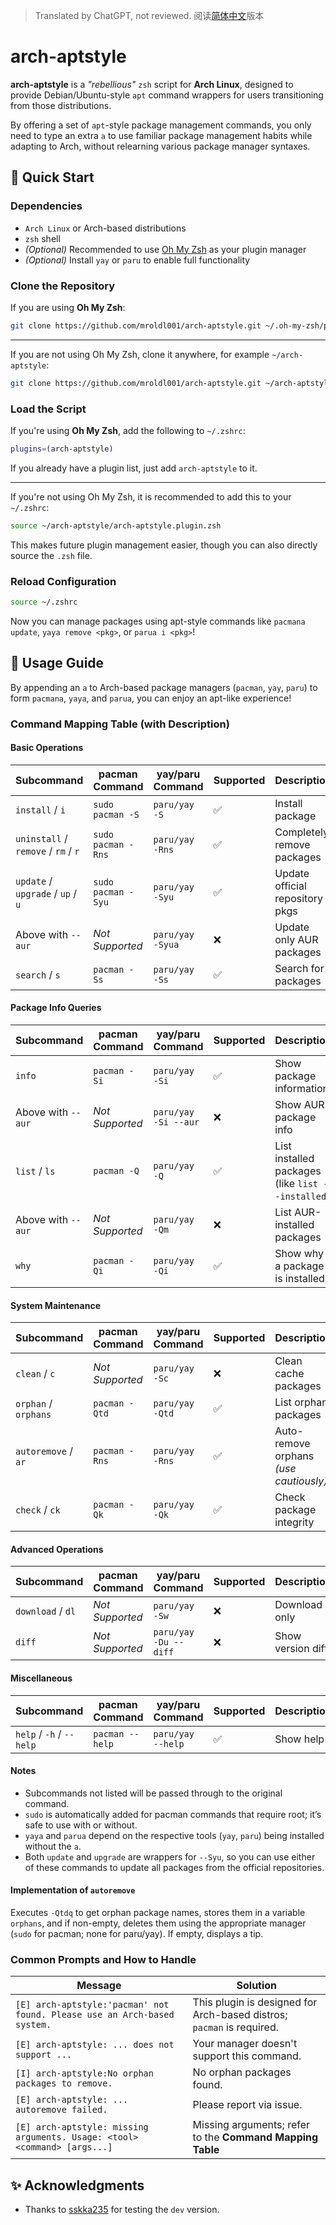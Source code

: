> Translated by ChatGPT, not reviewed.  阅读[简体中文](README_ZH.md)版本

# arch-aptstyle

**arch-aptstyle** is a *"rebellious"* `zsh` script for **Arch Linux**, designed to provide Debian/Ubuntu-style `apt` command wrappers for users transitioning from those distributions.

By offering a set of `apt`-style package management commands, you only need to type an extra `a` to use familiar package management habits while adapting to Arch, without relearning various package manager syntaxes.

## 🚀 Quick Start

### Dependencies

- `Arch Linux` or Arch-based distributions
- `zsh` shell
- *(Optional)* Recommended to use [Oh My Zsh](https://ohmyz.sh/) as your plugin manager
- *(Optional)* Install `yay` or `paru` to enable full functionality

### Clone the Repository

If you are using **Oh My Zsh**:

```zsh
git clone https://github.com/mroldl001/arch-aptstyle.git ~/.oh-my-zsh/plugins
````

---

If you are not using Oh My Zsh, clone it anywhere, for example `~/arch-aptstyle`:

```zsh
git clone https://github.com/mroldl001/arch-aptstyle.git ~/arch-aptstyle
```

### Load the Script

If you're using **Oh My Zsh**, add the following to `~/.zshrc`:

```zsh
plugins=(arch-aptstyle)
```

If you already have a plugin list, just add `arch-aptstyle` to it.

---

If you're not using Oh My Zsh, it is recommended to add this to your `~/.zshrc`:

```zsh
source ~/arch-aptstyle/arch-aptstyle.plugin.zsh
```

This makes future plugin management easier, though you can also directly source the `.zsh` file.

### Reload Configuration

```zsh
source ~/.zshrc
```

Now you can manage packages using apt-style commands like `pacmana update`, `yaya remove <pkg>`, or `parua i <pkg>`!

## 📖 Usage Guide

By appending an `a` to Arch-based package managers (`pacman`, `yay`, `paru`) to form `pacmana`, `yaya`, and `parua`, you can enjoy an apt-like experience!

### Command Mapping Table (with Description)

#### Basic Operations

| Subcommand                          | pacman Command     | yay/paru Command | Supported | Description                     |
| ----------------------------------- | ------------------ | ---------------- | --------- | ------------------------------- |
| `install` / `i`                     | `sudo pacman -S`   | `paru/yay -S`    | ✅         | Install package                 |
| `uninstall` / `remove` / `rm` / `r` | `sudo pacman -Rns` | `paru/yay -Rns`  | ✅         | Completely remove packages      |
| `update` / `upgrade` / `up` / `u`   | `sudo pacman -Syu` | `paru/yay -Syu`  | ✅         | Update official repository pkgs |
| Above with `--aur`                  | *Not Supported*    | `paru/yay -Syua` | ❌         | Update only AUR packages        |
| `search` / `s`                      | `pacman -Ss`       | `paru/yay -Ss`   | ✅         | Search for packages             |

#### Package Info Queries

| Subcommand         | pacman Command  | yay/paru Command     | Supported | Description                                       |
| ------------------ | --------------- | -------------------- | --------- | ------------------------------------------------- |
| `info`             | `pacman -Si`    | `paru/yay -Si`       | ✅         | Show package information                          |
| Above with `--aur` | *Not Supported* | `paru/yay -Si --aur` | ❌         | Show AUR package info                             |
| `list` / `ls`      | `pacman -Q`     | `paru/yay -Q`        | ✅         | List installed packages (like `list --installed`) |
| Above with `--aur` | *Not Supported* | `paru/yay -Qm`       | ❌         | List AUR-installed packages                       |
| `why`              | `pacman -Qi`    | `paru/yay -Qi`       | ✅         | Show why a package is installed                   |

#### System Maintenance

| Subcommand           | pacman Command  | yay/paru Command | Supported | Description                            |
| -------------------- | --------------- | ---------------- | --------- | -------------------------------------- |
| `clean` / `c`        | *Not Supported* | `paru/yay -Sc`   | ❌         | Clean cache packages                   |
| `orphan` / `orphans` | `pacman -Qtd`   | `paru/yay -Qtd`  | ✅         | List orphan packages                   |
| `autoremove` / `ar`  | `pacman -Rns`   | `paru/yay -Rns`  | ✅         | Auto-remove orphans *(use cautiously)* |
| `check` / `ck`       | `pacman -Qk`    | `paru/yay -Qk`   | ✅         | Check package integrity                |

#### Advanced Operations

| Subcommand        | pacman Command  | yay/paru Command      | Supported | Description       |
| ----------------- | --------------- | --------------------- | --------- | ----------------- |
| `download` / `dl` | *Not Supported* | `paru/yay -Sw`        | ❌         | Download only     |
| `diff`            | *Not Supported* | `paru/yay -Du --diff` | ❌         | Show version diff |

#### Miscellaneous

| Subcommand               | pacman Command  | yay/paru Command  | Supported | Description |
| ------------------------ | --------------- | ----------------- | --------- | ----------- |
| `help` / `-h` / `--help` | `pacman --help` | `paru/yay --help` | ✅         | Show help   |

#### Notes

* Subcommands not listed will be passed through to the original command.
* `sudo` is automatically added for pacman commands that require root; it’s safe to use with or without.
* `yaya` and `parua` depend on the respective tools (`yay`, `paru`) being installed without the `a`.
* Both `update` and `upgrade` are wrappers for `--Syu`, so you can use either of these commands to update all packages from the official repositories.

#### Implementation of `autoremove`

Executes `-Qtdq` to get orphan package names, stores them in a variable `orphans`, and if non-empty, deletes them using the appropriate manager (`sudo` for pacman; none for paru/yay). If empty, displays a tip.

### Common Prompts and How to Handle

| Message                                                                   | Solution                                                              |
| ------------------------------------------------------------------------- | --------------------------------------------------------------------- |
| `[E] arch-aptstyle:'pacman' not found. Please use an Arch-based system.`  | This plugin is designed for Arch-based distros; `pacman` is required. |
| `[E] arch-aptstyle: ... does not support ... `                            | Your manager doesn't support this command.                            |
| `[I] arch-aptstyle:No orphan packages to remove.`                         | No orphan packages found.                                             |
| `[E] arch-aptstyle: ... autoremove failed.`                               | Please report via issue.                                              |
| `[E] arch-aptstyle: missing arguments. Usage: <tool> <command> [args...]` | Missing arguments; refer to the **Command Mapping Table**                     |

## ✨ Acknowledgments

* Thanks to [sskka235](https://github.com/sskka235) for testing the `dev` version.

